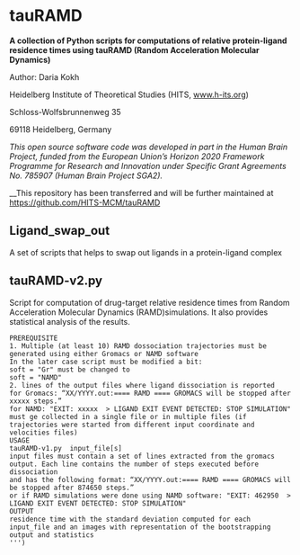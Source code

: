 # tauRAMD
**A collection of Python scripts for computations of relative protein-ligand residence times using tauRAMD (Random Acceleration Molecular Dynamics)**

Author: Daria Kokh

Heidelberg Institute of Theoretical Studies (HITS, www.h-its.org)

Schloss-Wolfsbrunnenweg 35

69118 Heidelberg, Germany

_This open source software code was developed in part in the Human Brain Project, funded from the European Union’s Horizon 2020  Framework Programme for Research and Innovation under Specific Grant Agreements  No. 785907 (Human Brain Project  SGA2)._


__This repository has been transferred and will be further maintained at  https://github.com/HITS-MCM/tauRAMD 



## Ligand_swap_out
A set of scripts that helps to swap out ligands in a protein-ligand complex

## tauRAMD-v2.py
 
Script for computation of drug-target relative residence times from Random Acceleration Molecular Dynamics (RAMD)simulations.
It also provides statistical analysis of the results. 
    
    PREREQUISITE
    1. Multiple (at least 10) RAMD dossociation trajectories must be generated using either Gromacs or NAMD software
    In the later case script must be modified a bit:  
    soft = "Gr" must be changed to 
    soft = "NAMD"
    2. lines of the output files where ligand dissociation is reported
    for Gromacs: “XX/YYYY.out:==== RAMD ==== GROMACS will be stopped after xxxxx steps.”
    for NAMD: "EXIT: xxxxx  > LIGAND EXIT EVENT DETECTED: STOP SIMULATION"
    must ge collected in a single file or in multiple files (if trajectories were started from different input coordinate and velocities files) 
    USAGE
    tauRAMD-v1.py  input_file[s]
    input files must contain a set of lines extracted from the gromacs output. Each line contains the number of steps executed before dissociation 
    and has the following format: “XX/YYYY.out:==== RAMD ==== GROMACS will be stopped after 874650 steps.”
    or if RAMD simulations were done using NAMD software: "EXIT: 462950  > LIGAND EXIT EVENT DETECTED: STOP SIMULATION"
    OUTPUT
    residence time with the standard deviation computed for each input_file and an images with representation of the bootstrapping output and statistics
    ''')
    

